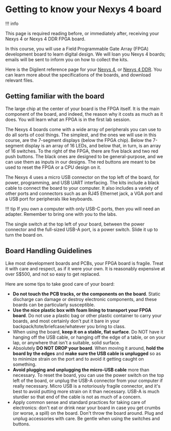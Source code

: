 # Getting to know your Nexys 4 board

!!! info

 This page is required reading before, or immediately after, receiving your Nexys 4 or Nexys 4 DDR FPGA board. 

In this course, you will use a Field Programmable Gate Array (FPGA) development board to learn digital design. We will loan you Nexys 4 boards; emails will be sent to inform you on how to collect the kits.

Here is the Digilent reference page for your [Nexys 4](https://digilent.com/reference/programmable-logic/nexys-4/start), or [Nexys 4 DDR](https://digilent.com/reference/programmable-logic/nexys-4-ddr/start). You can learn more about the specifications of the boards, and download relevant files.

## Getting familiar with the board

The large chip at the center of your board is the FPGA itself. It is the main component of the board, and indeed, the reason why it costs as much as it does. You will learn what an FPGA is in the first lab session.

The Nexys 4 boards come with a wide array of peripherals you can use to do all sorts of cool things. The simplest, and the ones we will use in this course, are the 7-segment displays (below the FPGA chip). Below the 7-segment display is an array of 16 LEDs, and below that, in turn, is an array of 16 switches. To the right of the FPGA, there are five black and two red push buttons. The black ones are designed to be general-purpose, and we can use them as inputs in our designs. The red buttons are meant to be used to reset the FPGA or a CPU design on it.

The Nexys 4 uses a micro USB connector on the top left of the board, for power, programming, and USB UART interfacing. The kits include a black cable to connect the board to your computer. It also includes a variety of other ports and connectors such as an RJ45 Ethernet jack, a VGA port and a USB port for peripherals like keyboards.

!!! tip
 If you own a computer with only USB-C ports, then you will need an adapter. Remember to bring one with you to the labs.

The single switch at the top left of your board, between the power connector and the full-sized USB-A port, is a power switch. Slide it up to turn the board on.

## Board Handling Guidelines

Like most development boards and PCBs, your FPGA board is fragile. Treat it with care and respect, as if it were your own. It is reasonably expensive at over S$500, and not so easy to get replaced.

Here are some tips to take good care of your board:

* **Do not touch the PCB tracks, or the components on the board**. Static discharge can damage or destroy electronic components, and these boards can be particularly susceptible.
* **Use the nice plastic box with foam lining to transport your FPGA board**. Do not use a plastic bag or other plastic container to carry your boards, and most certainly don't put it bare in your backpack/tote/briefcase/whatever you bring to class.
* When using the board, **keep it on a stable, flat surface**. Do NOT have it hanging off the USB cable, or hanging off the edge of a table, or on your lap, or anywhere that isn't a suitable, solid surface.
* Absolutely **DO NOT DROP your board**. When moving it around, **hold the board by the edges** and **make sure the USB cable is unplugged** so as to minimize strain on the port and to avoid it getting caught on something.
* **Avoid plugging and unplugging the micro-USB cable** more than necessary. To reset the board, you can use the power switch on the top left of the board, or unplug the USB-A connector from your computer if really necessary. Micro USB is a notoriously fragile connector, and it's best to avoid putting more strain on it than necessary. USB-A is much sturdier so that end of the cable is not as much of a concern.
* Apply common sense and standard practices for taking care of electronics: don't eat or drink near your board in case you get crumbs (or worse, a spill) on the board. Don't throw the board around. Plug and unplug accessories with care. Be gentle when using the switches and buttons.
